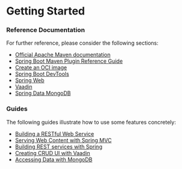 # Getting Started

### Reference Documentation
For further reference, please consider the following sections:

* [Official Apache Maven documentation](https://maven.apache.org/guides/index.html)
* [Spring Boot Maven Plugin Reference Guide](https://docs.spring.io/spring-boot/docs/3.1.7/maven-plugin/reference/html/)
* [Create an OCI image](https://docs.spring.io/spring-boot/docs/3.1.7/maven-plugin/reference/html/#build-image)
* [Spring Boot DevTools](https://docs.spring.io/spring-boot/docs/3.1.7/reference/htmlsingle/index.html#using.devtools)
* [Spring Web](https://docs.spring.io/spring-boot/docs/3.1.7/reference/htmlsingle/index.html#web)
* [Vaadin](https://vaadin.com/docs)
* [Spring Data MongoDB](https://docs.spring.io/spring-boot/docs/3.1.7/reference/htmlsingle/index.html#data.nosql.mongodb)

### Guides
The following guides illustrate how to use some features concretely:

* [Building a RESTful Web Service](https://spring.io/guides/gs/rest-service/)
* [Serving Web Content with Spring MVC](https://spring.io/guides/gs/serving-web-content/)
* [Building REST services with Spring](https://spring.io/guides/tutorials/rest/)
* [Creating CRUD UI with Vaadin](https://spring.io/guides/gs/crud-with-vaadin/)
* [Accessing Data with MongoDB](https://spring.io/guides/gs/accessing-data-mongodb/)

